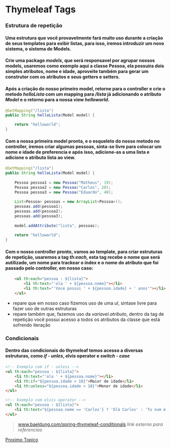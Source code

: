 # Thymeleaf Tags

### Estrutura de repetição
#### Uma estrutura que você provavelmente fará muito uso durante a criação de seus templates para exibir listas, para isso, iremos introduzir um novo sistema, o sistema de Models.
#### Crie uma package _models_, que será responsavel por agrupar nossos models, usaremos como exemplo aqui a classe Pessoa, ela possuira dois simples atributos, nome e idade, aproveite também para gerar um construtor com os atributos e seus getters e setters.
#### Após a criação do nosso primeiro model, retorne para o controller e crie o metodo _helloLista_ com um mapping para _/lista_ já adicionando o atributo _Model_ e o retorno para a nossa view _helloworld_.
```java
@GetMapping("/lista")
public String helloLista(Model model) {

    return "helloworld";
}
```

#### Com a nossa primeira model pronta, e o esqueleto do nosso metodo no controller, iremos criar algumas pessoas, sinta-se livre para colocar um nome e idade de preferencia e após isso, adicione-as a uma lista e adicione o atributo lista ao view.
```java
@GetMapping("/lista")
public String helloLista(Model model) {
		
	Pessoa pessoa1 = new Pessoa("Matheus", 19);
	Pessoa pessoa2 = new Pessoa("Carlos", 20);
	Pessoa pessoa3 = new Pessoa("Eduardo", 40);
		
	List<Pessoa> pessoas = new ArrayList<Pessoa>();
	pessoas.add(pessoa1);
	pessoas.add(pessoa2);
	pessoas.add(pessoa3);
	
	model.addAttribute("lista", pessoas);
	
	return "helloworld";
}
```
#### Com o nosso controller pronto, vamos ao template, para criar estruturas de repetição, usaremos a tag _th:each_, esta tag recebe o nome que será autilizado, um nome para trackear o index e o nome do atributo que foi passado pelo controller, em nosso caso:
```html
	<ul th:each="pessoa : ${lista}">
		<li th:text="'ola ' + ${pessoa.nome}"></li>
		<li th:text="'Voce possui ' + ${pessoa.idade} + ' anos'"></li>
	</ul>
```
* repare que em nosso caso fizemos uso de uma _ul_, sintase livre para fazer uso de outras estruturas
* repare também que, fazemos uso da _variavel.atributo_, dentro da tag de repetição você possui acesso a todos os atributos da classe que está sofrendo iteração

### Condicionais
#### Dentro das condicionais do thymeleaf temos acesso a diversas estruturas, como _if_ - _unles_, elvis operator e _switch_ - _case_
```html
<!-- Exemplo com if - unless -->
<ul th:each="pessoa : ${lista}">
	<li th:text="'ola ' + ${pessoa.nome}"></li>
	<li th:if="${pessoa.idade > 18}">Maior de idade</li>
	<li th:unless="${pessoa.idade > 18}">Menor de idade</li>
</ul>

<!-- Exemplo com elvis operator -->
<ul th:each="pessoa : ${lista}">
	<li th:text="${pessoa.nome == 'Carlos'} ? 'Olá Carlos' : 'Tu num é o Carlos'"></li>
</ul>
```

> www.baeldung.com/spring-thymeleaf-conditionals   _link externo para referencias_

[Proximo Topico](../3-Spring-data/conexao-com-banco.md)